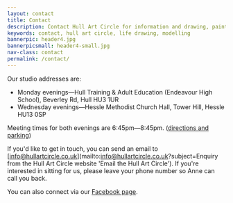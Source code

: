 ```yaml
---
layout: contact
title: Contact
description: Contact Hull Art Circle for information and drawing, painting or modelling for our group.
keywords: contact, hull art circle, life drawing, modelling 
bannerpic: header4.jpg
bannerpicsmall: header4-small.jpg
nav-class: contact
permalink: /contact/
---
```


Our studio addresses are:

* Monday evenings—Hull Training & Adult Education (Endeavour High School), Beverley Rd, Hull HU3 1UR
* Wednesday evenings—Hessle Methodist Church Hall, Tower Hill, Hessle HU13 0SP

Meeting times for both evenings are 6:45pm—8:45pm. ([directions and parking](/directions/))

If you'd like to get in touch, you can send an email to [info@hullartcircle.co.uk](mailto:info@hullartcircle.co.uk?subject=Enquiry from the Hull Art Circle website 'Email the Hull Art Circle'). If you're interested in sitting for us, please leave your phone number so Anne can call you back.

You can also connect via our [Facebook page](https://www.facebook.com/HullArtCircle 'The Hull Art Circle Facebook page').